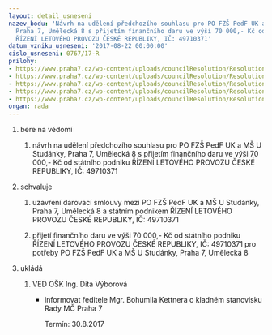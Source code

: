 ```yaml
---
layout: detail_usneseni
nazev_bodu: 'Návrh na udělení předchozího souhlasu pro PO FZŠ PedF UK a MŠ U Studánky,
  Praha 7, Umělecká 8 s přijetím finančního daru ve výši 70 000,- Kč od státního podniku
  ŘÍZENÍ LETOVÉHO PROVOZU ČESKÉ REPUBLIKY, IČ: 49710371'
datum_vzniku_usneseni: '2017-08-22 00:00:00'
cislo_usneseni: 0767/17-R
prilohy:
- https://www.praha7.cz/wp-content/uploads/councilResolution/Resolutions/29416/export/1Duvodovazprava~238124.doc
- https://www.praha7.cz/wp-content/uploads/councilResolution/Resolutions/29416/export/2Zadostoprijetidaru~238123.pdf
- https://www.praha7.cz/wp-content/uploads/councilResolution/Resolutions/29416/export/3DarovacismlouvaRLP~238122.pdf
- https://www.praha7.cz/wp-content/uploads/councilResolution/Resolutions/29416/export/4VypisORRLP~238121.pdf
- https://www.praha7.cz/wp-content/uploads/councilResolution/Resolutions/29416/export/export~295427.pdf
organ: rada
---
```

<ol id="urzList" class="urzList_view"><li class="urzClass1" id=""><span name="1">bere na vědomí</span><ol class="urzOlClass"><li class="urzClass2" id="" style="text-align: left;"><span><p>návrh na udělení předchozího souhlasu pro PO FZŠ PedF UK a MŠ U Studánky, Praha 7, Umělecká 8 s přijetím finančního daru ve výši 70 000,- Kč od státního podniku ŘÍZENÍ LETOVÉHO PROVOZU ČESKÉ REPUBLIKY, IČ: 49710371</p></span></li></ol></li><li class="urzClass1" id=""><span name="24">schvaluje</span><ol class="urzOlClass"><li class="urzClass2" id="" style="text-align: left;"><span><p>uzavření darovací smlouvy mezi PO FZŠ PedF UK a MŠ U Studánky, Praha 7, Umělecká 8 a státním podnikem ŘÍZENÍ LETOVÉHO PROVOZU ČESKÉ REPUBLIKY, IČ: 49710371</p></span></li><li class="urzClass2" id="" style="text-align: left;"><span><p>přijetí finančního daru ve výši 70 000,- Kč od státního podniku ŘÍZENÍ LETOVÉHO PROVOZU ČESKÉ REPUBLIKY, IČ: 49710371 pro potřeby PO FZŠ PedF UK a MŠ U Studánky, Praha 7, Umělecká 8 <br></p></span></li></ol></li><li class="urzClass1" id="urzUkoly"><span name="1">ukládá</span><ol class="urzOlClass"><li class="urzClass2"><span><p>VED OŠK Ing. Dita Výborová</p></span><ul class="urzUlClass"><li class="urzClass3"><span><p>informovat ředitele Mgr. Bohumila Kettnera o kladném stanovisku Rady MČ Praha 7</p></span><span class="urzUkolTermin">  Termín:&nbsp;30.8.2017</span></li></ul></li></ol></li></ol>